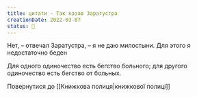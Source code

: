 ```yaml
---
title: цитати - Так казав Заратустра
creationDate: 2022-03-07
status: 🌱
---
```

<div style="display: grid; grid-gap: 1em; grid-template-columns: repeat(1fr);">
<div class="backlink-box">
Нет, – отвечал Заратустра, – я не даю милостыни. Для этого я недостаточно беден
</div>

<div class="backlink-box">
Для одного одиночество есть бегство больного; для другого одиночество есть бегство от больных.
</div>
</div>

Повернутися до [[Книжкова полиця|книжкової полиці]]
